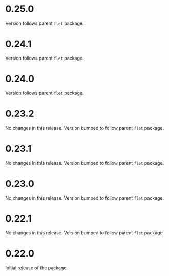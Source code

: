 # 0.25.0

Version follows parent `flet` package.

# 0.24.1

Version follows parent `flet` package.

# 0.24.0

Version follows parent `flet` package.

# 0.23.2

No changes in this release. Version bumped to follow parent `flet` package.

# 0.23.1

No changes in this release. Version bumped to follow parent `flet` package.

# 0.23.0

No changes in this release. Version bumped to follow parent `flet` package.

# 0.22.1

No changes in this release. Version bumped to follow parent `flet` package.

# 0.22.0

Initial release of the package.